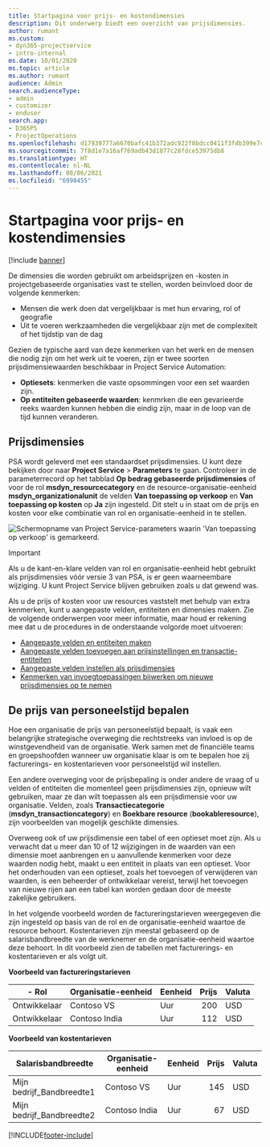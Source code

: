 ```yaml
---
title: Startpagina voor prijs- en kostendimensies
description: Dit onderwerp biedt een overzicht van prijsdimensies.
author: rumant
ms.custom:
- dyn365-projectservice
- intro-internal
ms.date: 10/01/2020
ms.topic: article
ms.author: rumant
audience: Admin
search.audienceType:
- admin
- customizer
- enduser
search.app:
- D365PS
- ProjectOperations
ms.openlocfilehash: d17939777a6670bafc41b372adc922f8bdcc0411f3fdb399e7c9ab01eca87dd0
ms.sourcegitcommit: 7f8d1e7a16af769adb43d1877c28fdce53975db8
ms.translationtype: HT
ms.contentlocale: nl-NL
ms.lasthandoff: 08/06/2021
ms.locfileid: "6998455"
---
```

# <a name="pricing-and-costing-dimensions-home-page"></a>Startpagina voor prijs- en kostendimensies

[!include [banner](../includes/psa-now-project-operations.md)]

De dimensies die worden gebruikt om arbeidsprijzen en -kosten in projectgebaseerde organisaties vast te stellen, worden beïnvloed door de volgende kenmerken:

- Mensen die werk doen dat vergelijkbaar is met hun ervaring, rol of geografie
- Uit te voeren werkzaamheden die vergelijkbaar zijn met de complexiteit of het tijdstip van de dag

Gezien de typische aard van deze kenmerken van het werk en de mensen die nodig zijn om het werk uit te voeren, zijn er twee soorten prijsdimensiewaarden beschikbaar in Project Service Automation: 

- **Optiesets**: kenmerken die vaste opsommingen voor een set waarden zijn.
- **Op entiteiten gebaseerde waarden**: kenmrken die een gevarieerde reeks waarden kunnen hebben die eindig zijn, maar in de loop van de tijd kunnen veranderen.

## <a name="pricing-dimensions"></a>Prijsdimensies

PSA wordt geleverd met een standaardset prijsdimensies. U kunt deze bekijken door naar **Project Service** > **Parameters** te gaan. Controleer in de parameterrecord op het tabblad **Op bedrag gebaseerde prijsdimensies** of voor de rol **msdyn_resourcecategory** en de resource-organisatie-eenheid **msdyn_organizationalunit** de velden **Van toepassing op verkoop** en **Van toepassing op kosten** op **Ja** zijn ingesteld. Dit stelt u in staat om de prijs en kosten voor elke combinatie van rol en organisatie-eenheid in te stellen.

![Schermopname van Project Service-parameters waarin 'Van toepassing op verkoop' is gemarkeerd.](media/PS-OOB-parameters.png)

> [!IMPORTANT]
> Als u de kant-en-klare velden van rol en organisatie-eenheid hebt gebruikt als prijsdimensies vóór versie 3 van PSA, is er geen waarneembare wijziging. U kunt Project Service blijven gebruiken zoals u dat gewend was. 

Als u de prijs of kosten voor uw resources vaststelt met behulp van extra kenmerken, kunt u aangepaste velden, entiteiten en dimensies maken. Zie de volgende onderwerpen voor meer informatie, maar houd er rekening mee dat u de procedures in de onderstaande volgorde moet uitvoeren:

- [Aangepaste velden en entiteiten maken](create-custom-fields-entities.md)
- [Aangepaste velden toevoegen aan prijsinstellingen en transactie-entiteiten](field-references.md)
- [Aangepaste velden instellen als prijsdimensies ](set-up-pricing-dimensions.md)
- [Kenmerken van invoegtoepassingen bijwerken om nieuwe prijsdimensies op te nemen](update-plug-in-attributes.md)

## <a name="pricing-human-resource-time"></a>De prijs van personeelstijd bepalen
Hoe een organisatie de prijs van personeelstijd bepaalt, is vaak een belangrijke strategische overweging die rechtstreeks van invloed is op de winstgevendheid van de organisatie. Werk samen met de financiële teams en groepshoofden wanneer uw organisatie klaar is om te bepalen hoe zij facturerings- en kostentarieven voor personeelstijd wil instellen.

Een andere overweging voor de prijsbepaling is onder andere de vraag of u velden of entiteiten die momenteel geen prijsdimensies zijn, opnieuw wilt gebruiken, maar ze dan wilt toepassen als een prijsdimensie voor uw organisatie. Velden, zoals **Transactiecategorie** (**msdyn_transactioncategory**) en **Boekbare resource** (**bookableresource**), zijn voorbeelden van mogelijk geschikte dimensies. 

Overweeg ook of uw prijsdimensie een tabel of een optieset moet zijn. Als u verwacht dat u meer dan 10 of 12 wijzigingen in de waarden van een dimensie moet aanbrengen en u aanvullende kenmerken voor deze waarden nodig hebt, maakt u een entiteit in plaats van een optieset. Voor het onderhouden van een optieset, zoals het toevoegen of verwijderen van waarden, is een beheerder of ontwikkelaar vereist, terwijl het toevoegen van nieuwe rijen aan een tabel kan worden gedaan door de meeste zakelijke gebruikers.

In het volgende voorbeeld worden de factureringstarieven weergegeven die zijn ingesteld op basis van de rol en de organisatie-eenheid waartoe de resource behoort. Kostentarieven zijn meestal gebaseerd op de salarisbandbreedte van de werknemer en de organisatie-eenheid waartoe deze behoort. In dit voorbeeld zien de tabellen met facturerings- en kostentarieven er als volgt uit.

**Voorbeeld van factureringstarieven**

| - Rol        | Organisatie-eenheid    |Eenheid      |Prijs      |Valuta  |
| ------------|-------------|----------|----------:|----------|
| Ontwikkelaar   | Contoso VS  |Uur | 200|USD     |
| Ontwikkelaar   | Contoso India |Uur|   112|USD     |


**Voorbeeld van kostentarieven**

| Salarisbandbreedte     | Organisatie-eenheid    |Eenheid      |Prijs      |Valuta  |
| ----------------|-------------|----------|----------:|----------|
| Mijn bedrijf_Bandbreedte1 | Contoso VS  |Uur | 145|USD     |
| Mijn bedrijf_Bandbreedte2 | Contoso India |Uur|   67|USD     |


[!INCLUDE[footer-include](../includes/footer-banner.md)]